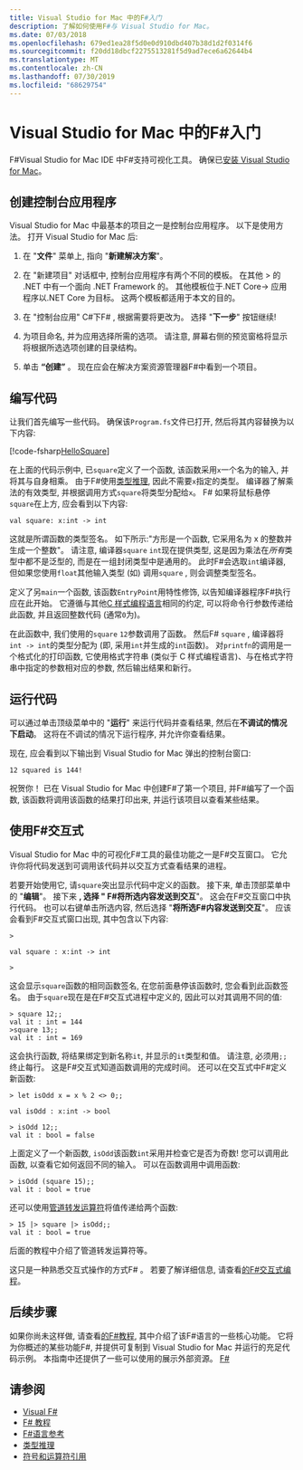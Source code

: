 ```yaml
---
title: Visual Studio for Mac 中的F#入门
description: 了解如何使用F#与 Visual Studio for Mac。
ms.date: 07/03/2018
ms.openlocfilehash: 679ed1ea28f5d0e0d910dbd407b38d1d2f0314f6
ms.sourcegitcommit: f20dd18dbcf2275513281f5d9ad7ece6a62644b4
ms.translationtype: MT
ms.contentlocale: zh-CN
ms.lasthandoff: 07/30/2019
ms.locfileid: "68629754"
---
```

# <a name="get-started-with-f-in-visual-studio-for-mac"></a>Visual Studio for Mac 中的F#入门

F#Visual Studio for Mac IDE 中F#支持可视化工具。 确保已[安装 Visual Studio for Mac](install-fsharp.md#install-f-with-visual-studio-for-mac)。

## <a name="creating-a-console-application"></a>创建控制台应用程序

Visual Studio for Mac 中最基本的项目之一是控制台应用程序。  以下是使用方法。  打开 Visual Studio for Mac 后:

1. 在 "**文件**" 菜单上, 指向 "**新建解决方案**"。

2. 在 "新建项目" 对话框中, 控制台应用程序有两个不同的模板。  在其他 > 的 .NET 中有一个面向 .NET Framework 的。  其他模板位于.NET Core-> 应用程序以.NET Core 为目标。  这两个模板都适用于本文的目的。

3. 在 "控制台应用" C#下F# , 根据需要将更改为。  选择 "**下一步**" 按钮继续!  

4. 为项目命名, 并为应用选择所需的选项。  请注意, 屏幕右侧的预览窗格将显示将根据所选选项创建的目录结构。  

5. 单击 **“创建”** 。  现在应会在解决方案资源管理器F#中看到一个项目。

## <a name="writing-your-code"></a>编写代码

让我们首先编写一些代码。  确保该`Program.fs`文件已打开, 然后将其内容替换为以下内容:

[!code-fsharp[HelloSquare](~/samples/snippets/fsharp/getting-started/hello-square.fs)]

在上面的代码示例中, 已`square`定义了一个函数, 该函数采用`x`一个名为的输入, 并将其与自身相乘。  由于F#使用[类型推理](../language-reference/type-inference.md), 因此不需要`x`指定的类型。  编译器了解乘法的有效类型, 并根据调用方式`square`将类型分配给`x`。 F#  如果将鼠标悬停`square`在上方, 应会看到以下内容:

```
val square: x:int -> int
```

这就是所谓函数的类型签名。  如下所示:"方形是一个函数, 它采用名为 x 的整数并生成一个整数"。  请注意, 编译器`square` `int`现在提供类型, 这是因为乘法在*所有*类型中都不是泛型的, 而是在一组封闭类型中是通用的。  此时F#会选取`int`编译器, 但如果您使用`float`其他输入类型 (如) 调用`square` , 则会调整类型签名。

定义了另`main`一个函数, 该函数`EntryPoint`用特性修饰, 以告知编译器程序F#执行应在此开始。  它遵循与其他[C 样式编程语言](https://en.wikipedia.org/wiki/Entry_point#C_and_C.2B.2B)相同的约定, 可以将命令行参数传递给此函数, 并且返回整数代码 (通常`0`为)。

在此函数中, 我们使用的`square` `12`参数调用了函数。  然后F# `square` , 编译器将`int -> int`的类型分配为 (即, 采用`int`并生成的`int`函数)。  对`printfn`的调用是一个格式化的打印函数, 它使用格式字符串 (类似于 C 样式编程语言)、与在格式字符串中指定的参数相对应的参数, 然后输出结果和新行。

## <a name="running-your-code"></a>运行代码

可以通过单击顶级菜单中的 "**运行**" 来运行代码并查看结果, 然后在**不调试的情况下启动**。  这将在不调试的情况下运行程序, 并允许你查看结果。

现在, 应会看到以下输出到 Visual Studio for Mac 弹出的控制台窗口:

```
12 squared is 144!
```

祝贺你！  已在 Visual Studio for Mac 中创建F#了第一个项目, 并F#编写了一个函数, 该函数将调用该函数的结果打印出来, 并运行该项目以查看某些结果。

## <a name="using-f-interactive"></a>使用F#交互式

Visual Studio for Mac 中的可视化F#工具的最佳功能之一是F#交互窗口。  它允许你将代码发送到可调用该代码并以交互方式查看结果的进程。

若要开始使用它, 请`square`突出显示代码中定义的函数。  接下来, 单击顶部菜单中的 "**编辑**"。  接下来 **, 选择 " F#将所选内容发送到交互**"。  这会在F#交互窗口中执行代码。  也可以右键单击所选内容, 然后选择 "**将所选F#内容发送到交互**"。  应该会看到F#交互式窗口出现, 其中包含以下内容:

```
>

val square : x:int -> int

>
```

这会显示`square`函数的相同函数签名, 在您前面悬停该函数时, 您会看到此函数签名。  由于`square`现在是在F#交互式进程中定义的, 因此可以对其调用不同的值:

```
> square 12;;
val it : int = 144
>square 13;;
val it : int = 169
```

这会执行函数, 将结果绑定到新名称`it`, 并显示的`it`类型和值。  请注意, 必须用`;;`终止每行。  这是F#交互式知道函数调用的完成时间。  还可以在交互式中F#定义新函数:

```
> let isOdd x = x % 2 <> 0;;

val isOdd : x:int -> bool

> isOdd 12;;
val it : bool = false
```

上面定义了一个新函数, `isOdd`该函数`int`采用并检查它是否为奇数!  您可以调用此函数, 以查看它如何返回不同的输入。  可以在函数调用中调用函数:

```
> isOdd (square 15);;
val it : bool = true
```

还可以使用[管道转发运算符](../language-reference/symbol-and-operator-reference/index.md)将值传递给两个函数:

```
> 15 |> square |> isOdd;;
val it : bool = true
```

后面的教程中介绍了管道转发运算符等。

这只是一种熟悉交互式操作的方式F# 。  若要了解详细信息, 请查看[的F#交互式编程](../tutorials/fsharp-interactive/index.md)。

## <a name="next-steps"></a>后续步骤

如果你尚未这样做, 请查看[的F#教程](../tour.md), 其中介绍了该F#语言的一些核心功能。  它将为你概述的某些功能F#, 并提供可复制到 Visual Studio for Mac 并运行的充足代码示例。  本指南中还提供了一些可以使用的展示外部资源。 [ F# ](../index.md)

## <a name="see-also"></a>请参阅

- [Visual F#](../index.md)
- [F# 教程](../tour.md)
- [F#语言参考](../language-reference/index.md)
- [类型推理](../language-reference/type-inference.md)
- [符号和运算符引用](../language-reference/symbol-and-operator-reference/index.md)
